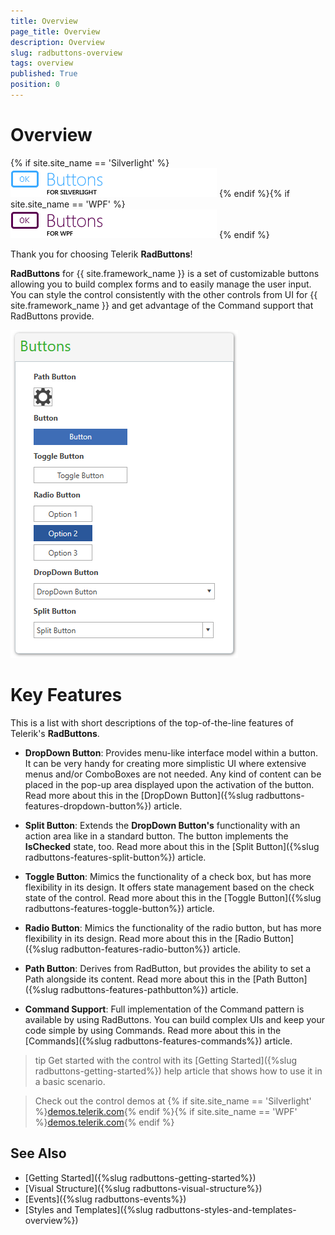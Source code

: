 ```yaml
---
title: Overview
page_title: Overview
description: Overview
slug: radbuttons-overview
tags: overview
published: True
position: 0
---
```


# Overview

{% if site.site_name == 'Silverlight' %}
![Buttons SL Icon](images/Buttons_SL_Icon.png)
{% endif %}{% if site.site_name == 'WPF' %}
![Buttons WPF Icon](images/Buttons_WPF_Icon.png)
{% endif %}

Thank you for choosing Telerik __RadButtons__!

__RadButtons__ for {{ site.framework_name }} is a set of customizable buttons allowing you to build complex forms and to easily manage the user input.  You can style the control consistently with the other controls from UI for {{ site.framework_name }} and get advantage of the Command support that RadButtons provide.

![](images/buttons-overview-0.png)

# Key Features

This is a list with short descriptions of the top-of-the-line features of Telerik's __RadButtons__.

* __DropDown Button__: Provides menu-like interface model within a button. It can be very handy for creating more simplistic UI where extensive menus and/or ComboBoxes are not needed. Any kind of content can be placed in the pop-up area displayed upon the activation of the button. Read more about this in the [DropDown Button]({%slug radbuttons-features-dropdown-button%}) article.

* __Split Button__: Extends the __DropDown Button's__ functionality with an action area like in a standard button. The button implements the __IsChecked__ state, too. Read more about this in the [Split Button]({%slug radbuttons-features-split-button%}) article.

* __Toggle Button__: Mimics the functionality of a check box, but has more flexibility in its design. It offers state management based on the check state of the control. Read more about this in the [Toggle Button]({%slug radbuttons-features-toggle-button%}) article.

* __Radio Button__: Mimics the functionality of the radio button, but has more flexibility in its design. Read more about this in the [Radio Button]({%slug radbutton-features-radio-button%}) article.

* __Path Button__: Derives from RadButton, but provides the ability to set a Path alongside its content. Read more about this in the [Path Button]({%slug radbuttons-features-pathbutton%}) article.

* __Command Support__: Full implementation of the Command pattern is available by using RadButtons. You can build complex UIs and keep your code simple by using Commands. Read more about this in the [Commands]({%slug radbuttons-features-commands%}) article.

>tip Get started with the control with its [Getting Started]({%slug radbuttons-getting-started%}) help article that shows how to use it in a basic scenario.

> Check out the control demos at {% if site.site_name == 'Silverlight' %}[demos.telerik.com](https://demos.telerik.com/silverlight/#Buttons/FirstLook){% endif %}{% if site.site_name == 'WPF' %}[demos.telerik.com](https://demos.telerik.com/wpf/){% endif %}

## See Also
 * [Getting Started]({%slug radbuttons-getting-started%})
 * [Visual Structure]({%slug radbuttons-visual-structure%})
 * [Events]({%slug radbuttons-events%})
 * [Styles and Templates]({%slug radbuttons-styles-and-templates-overview%})
